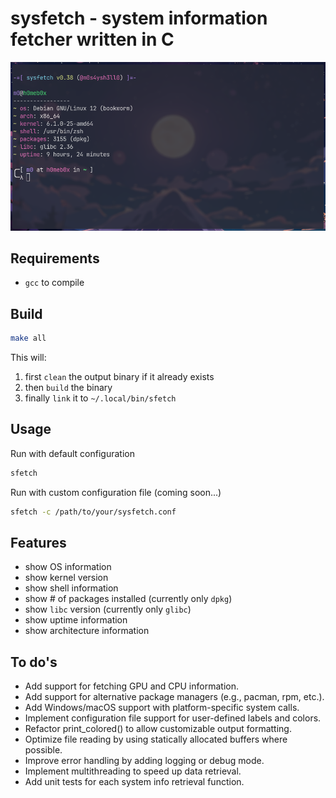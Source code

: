 # sysfetch - system information fetcher written in C

![Screenshot](screenshot.png)

## Requirements

- `gcc` to compile

## Build

```bash
make all
```

This will:

1. first `clean` the output binary if it already exists
2. then `build` the binary
3. finally `link` it to `~/.local/bin/sfetch`

## Usage

Run with default configuration

```bash
sfetch
```

Run with custom configuration file (coming soon...)

```bash
sfetch -c /path/to/your/sysfetch.conf
```

## Features

- show OS information
- show kernel version
- show shell information
- show # of packages installed (currently only `dpkg`)
- show `libc` version (currently only `glibc`)
- show uptime information
- show architecture information

## To do's

- Add support for fetching GPU and CPU information.
- Add support for alternative package managers (e.g., pacman, rpm, etc.).
- Add Windows/macOS support with platform-specific system calls.
- Implement configuration file support for user-defined labels and colors.
- Refactor print_colored() to allow customizable output formatting.
- Optimize file reading by using statically allocated buffers where possible.
- Improve error handling by adding logging or debug mode.
- Implement multithreading to speed up data retrieval.
- Add unit tests for each system info retrieval function.

